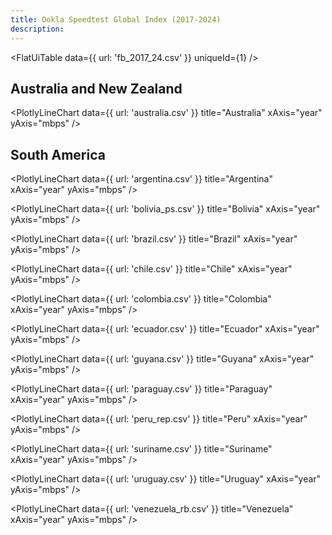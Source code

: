 ```yaml
---
title: Ookla Speedtest Global Index (2017-2024)
description: 
---
```


<FlatUiTable
  data={{
    url: 'fb_2017_24.csv'
  }}
  uniqueId={1}
/>

## Australia and New Zealand

<PlotlyLineChart
  data={{
    url: 'australia.csv'
  }}
  title="Australia"
  xAxis="year"
  yAxis="mbps"
/>

## South America

<PlotlyLineChart
  data={{
    url: 'argentina.csv'
  }}
  title="Argentina"
  xAxis="year"
  yAxis="mbps"
/>

<PlotlyLineChart
  data={{
    url: 'bolivia_ps.csv'
  }}
  title="Bolivia"
  xAxis="year"
  yAxis="mbps"
/>

<PlotlyLineChart
  data={{
    url: 'brazil.csv'
  }}
  title="Brazil"
  xAxis="year"
  yAxis="mbps"
/>

<PlotlyLineChart
  data={{
    url: 'chile.csv'
  }}
  title="Chile"
  xAxis="year"
  yAxis="mbps"
/>

<PlotlyLineChart
  data={{
    url: 'colombia.csv'
  }}
  title="Colombia"
  xAxis="year"
  yAxis="mbps"
/>

<PlotlyLineChart
  data={{
    url: 'ecuador.csv'
  }}
  title="Ecuador"
  xAxis="year"
  yAxis="mbps"
/>

<PlotlyLineChart
  data={{
    url: 'guyana.csv'
  }}
  title="Guyana"
  xAxis="year"
  yAxis="mbps"
/>

<PlotlyLineChart
  data={{
    url: 'paraguay.csv'
  }}
  title="Paraguay"
  xAxis="year"
  yAxis="mbps"
/>

<PlotlyLineChart
  data={{
    url: 'peru_rep.csv'
  }}
  title="Peru"
  xAxis="year"
  yAxis="mbps"
/>

<PlotlyLineChart
  data={{
    url: 'suriname.csv'
  }}
  title="Suriname"
  xAxis="year"
  yAxis="mbps"
/>

<PlotlyLineChart
  data={{
    url: 'uruguay.csv'
  }}
  title="Uruguay"
  xAxis="year"
  yAxis="mbps"
/>

<PlotlyLineChart
  data={{
    url: 'venezuela_rb.csv'
  }}
  title="Venezuela"
  xAxis="year"
  yAxis="mbps"
/>
